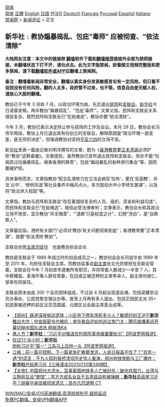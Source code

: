  <!-- 面包屑导航 --> <div class="breadcrumb"><!-- GTranslate: https://gtranslate.io/ -->  <div class="switcher notranslate">  <div class="selected">  <a href="#" onclick="return false;"> 简体</a>  </div>  <div class="option">  <a href="https://www.bannedbook.org" onclick="doGTranslate('zh-CN|zh-CN');jQuery('div.switcher div.selected a').html(jQuery(this).html());return false;" title="简体中文" class="nturl selected"> 简体</a>  <a href="https://www.bannedbook.org/zh-tw/" onclick="doGTranslate('zh-CN|zh-TW');jQuery('div.switcher div.selected a').html(jQuery(this).html());return false;" title="繁體中文" class="nturl"> 正體</a>  <a href="https://www.bannedbook.org/en/" onclick="doGTranslate('zh-CN|en');jQuery('div.switcher div.selected a').html(jQuery(this).html());return false;" title="English" class="nturl"> English</a>  <a href="https://www.bannedbook.org/ja/" onclick="doGTranslate('zh-CN|ja');jQuery('div.switcher div.selected a').html(jQuery(this).html());return false;" title="日本語" class="nturl"> 日語</a>  <a href="https://www.bannedbook.org/ko/" onclick="doGTranslate('zh-CN|ko');jQuery('div.switcher div.selected a').html(jQuery(this).html());return false;" title="한국어" class="nturl"> 한국어</a>  <a href="https://www.bannedbook.org/de/" onclick="doGTranslate('zh-CN|de');jQuery('div.switcher div.selected a').html(jQuery(this).html());return false;" title="Deutsch" class="nturl"> Deutsch</a>  <a href="https://www.bannedbook.org/fr/" onclick="doGTranslate('zh-CN|fr');jQuery('div.switcher div.selected a').html(jQuery(this).html());return false;" title="Français" class="nturl"> Français</a>  <a href="https://www.bannedbook.org/ru/" onclick="doGTranslate('zh-CN|ru');jQuery('div.switcher div.selected a').html(jQuery(this).html());return false;" title="Русский" class="nturl"> Русский</a>  <a href="https://www.bannedbook.org/es/" onclick="doGTranslate('zh-CN|es');jQuery('div.switcher div.selected a').html(jQuery(this).html());return false;" title="Español" class="nturl"> Español</a>  <a href="https://www.bannedbook.org/it/" onclick="doGTranslate('zh-CN|it');jQuery('div.switcher div.selected a').html(jQuery(this).html());return false;" title="Italiano" class="nturl"> Italiano</a>  </div>  </div>      <div class='breadcrumb-sub'><!-- Breadcrumb NavXT 6.3.0 --> <a href="https://www.bannedbook.org/" class="home">禁闻网</a> &gt; <a href="https://www.bannedbook.org/bnews/comments/" class="category">新闻评论</a> &gt; 正文</div></div><h2>新华社﹕教协煽暴捣乱、包庇“毒师” 应被彻查、“依法清除”</h2> <p class="notice"><b>大陆网友注意：本文中的链接除 <a href="https://github.com/bannedbook/fanqiang" >翻墙</a>软件下载和<a href="https://github.com/killgcd/justmysocks/blob/master/README.md">翻墙推荐</a>链接外全部为禁网链接，未翻墙状态下打不开，请勿点击。此为文字版禁闻，欲看图文视频完整版和更多禁闻，请下载<a href="https://github.com/bannedbook/fanqiang">翻墙软件或APP</a>后翻墙上禁闻网。</p><p>备注：翻墙看新闻非常安全，翻墙以真实身份发表敏感言论有一定风险，但只看不说则没有任何风险，翻的人太多，政府管不过来，也不管。信息自由是天赋人权，请放心大胆的翻墙。</b></p>  <div class="entry">  <p>教协已于今年 3 月和 7 月，以政治环境为由，先后退出<a href="https://www.bannedbook.org/bnews/tag/%E6%B0%91%E9%98%B5/" class="st_tag internal_tag" rel="tag" title="标签 民阵 下的日志">民阵</a>和<a href="https://www.bannedbook.org/bnews/tag/%e6%94%af%e8%81%94%e4%bc%9a/" class="st_tag internal_tag" rel="tag" title="标签 支联会 下的日志">支联会</a>。<a href="https://www.bannedbook.org/bnews/tag/%e6%96%b0%e5%8d%8e%e7%a4%be/" class="st_tag internal_tag" rel="tag" title="标签 新华社 下的日志">新华社</a>今日凌晨发稿，再斥教协“煽暴捣乱”、“包庇‘毒师’”。文章又指，民阵和支联会关系错综复杂，既然民阵和支联会已“在劫难逃”，教协亦要“依法清除”。</p> <p>今年 3 月，教协已表示决定终止参与民阵的工作及会议。本月 29 日，教协会长冯伟华再指，教协上月已退出其有份创立的支联会，解释原因是“政治环境一直变差，是无奈的决定”，但强调教协对坚持<span class='wp_keywordlink'><a href="https://www.bannedbook.org/forum11/topic332.html" title="禁片：平反的把戏" target="_blank">平反</a></span><span class='wp_keywordlink'><a href="https://www.bannedbook.org/forum2/topic2509.html" title="《中国六四真相》" target="_blank">六四</a></span>的立场不变。</p>  <p>新<a href="https://www.bannedbook.org/bnews/tag/%E5%8D%8E%E7%A4%BE/" class="st_tag internal_tag" rel="tag" title="标签 华社 下的日志">华社</a>发表一篇由记者刘明洋撰写的文章，题为《<a href="https://www.bannedbook.org/bnews/tag/%E9%A6%99%E6%B8%AF%E6%95%99%E8%82%B2/" class="st_tag internal_tag" rel="tag" title="标签 香港教育 下的日志">香港教育</a>要<a href="https://www.bannedbook.org/bnews/tag/%E6%AD%A3%E6%9C%AC%E6%B8%85%E6%BA%90/" class="st_tag internal_tag" rel="tag" title="标签 正本清源 下的日志">正本清源</a>必须铲除“教协”这颗毒瘤》。文章提到，虽然教协已宣布退出民阵和支联会，但亦不能“勾销其过往煽暴捣乱、祸害香港的罪责”，包括“煽动暴乱的各种游行集会”等，因而要被铲除。</p> <p>具体事例而言，文章指教协“配合乱港势力在立法会疯狂‘拉布’，更在‘反国教’、非法‘占中’、‘修例风波’等社会事件中煽风点火，多次鼓动大中小学师生罢课”，以及将“政治渗入校园”等。</p>  <p>文章指，教协与民阵和支联会“存在着错综复杂的人员、组织、资金和利益勾连”，而民阵和支联会已“在劫难逃”，相信必受法律审判；文章表示，教协会长称其政治立场不改变，显示教协“并无悔意”，“‘退群’只是权宜之计”，幻想“洗白”，是“自欺欺人”。</p> <p>文章最后指，港府有关部门“必须对‘教协’有关问题彻查到底”；香港教育要“正本清源”，就要“依法清除‘教协’”。</p>  <p>支联会创党<a href="https://www.bannedbook.org/bnews/tag/%E4%B8%BB%E5%B8%AD/" class="st_tag internal_tag" rel="tag" title="标签 主席 下的日志">主席</a><a href="https://www.bannedbook.org/bnews/tag/%e5%8f%b8%e5%be%92%e5%8d%8e/" class="st_tag internal_tag" rel="tag" title="标签 司徒华 下的日志">司徒华</a>　也是教协创会会长</p> <p>教协是支联会于 1989 年成立时的创会成员之一，教协创会会长司徒华由 1989 年至 2011 年，均担任支联会主席。而教协监事会<a href="https://www.bannedbook.org/bnews/tag/%E5%89%AF%E4%B8%BB%E5%B8%AD/" class="st_tag internal_tag" rel="tag" title="标签 副主席 下的日志">副主席</a>张文光则曾担任支联会常委。支联会在今年 7 月初宣布遣散所有职员，并将常委人数减少一半至 7 人，其中蔡耀昌、麦海华等人辞任常委，在囚或正被还柙的主席李卓人、副主席何俊仁、邹幸彤则留任。</p>  <p>支联会原本由逾 200 个会员团体组成，不过自 4 月起出现退会潮，包括梁耀忠议员办事处、公民党黎志强议办等。直至上月再有多人退出，包括正因民主派 35+ 初选案被还柙的前区议员范国威、元朗区议会副主席麦业成等。</p> <ul class='op-related-articles' title='相关阅读'> <li><a href='https://www.bannedbook.org/bnews/bannedvideo/20210725/1593661.html' target='_blank'>【郑州】隧道深夜偷运遗体；小区地下停车场死多少人？敏感时刻王沪宁<b>新华社</b>出大作；中宣部密令也被扒；幸存者自述如何逃过鬼门关；腾讯直播奥运开幕切掉中国队进场 网崩溃KA</a></li> <li><a href='https://www.bannedbook.org/bnews/cbnews/20210724/1593380.html' target='_blank'>愚人节？<b>新华社</b>：“习近平对推进农村厕所革命做重要批示”【阿波罗网报道】</a></li> <li><a href='https://www.bannedbook.org/bnews/topimagenews/20210724/1593333.html' target='_blank'>仅过1个半小时！<b>新华社</b>刚称习近平“第一” 江系马上压他一头【阿波罗网报道】</a></li> <li><a href='https://www.bannedbook.org/bnews/cbnews/20210721/1591221.html' target='_blank'>江峰：前一篇可控制，下一篇紧急扩散要泄洪，人民日报盖不住了？”百年一遇“的谎言：不为人知的板桥溃坝历史惊人重演，郑州地铁惨剧与工厂爆炸；<b>新华社</b>开始黑习总【江峰漫谈20210720第349期】</a></li> <li><a href='https://www.bannedbook.org/bnews/bannedvideo/20210721/1591075.html' target='_blank'>【太惨】中国郑州大洪水，百乘客困地铁多人亡被封杀；破中共阻力，台湾与立陶宛互设“使馆”；骂方方成名女自干五患癌自称被锤醒；<b>新华社</b>高级黑习近平？胡春华亲信被彻底遗忘；吴亦凡恐退圈 CT</a></li> </ul> <p class="texttj"> <a href="https://github.com/bannedbook/fanqiang/wiki/V2ray%E6%9C%BA%E5%9C%BA" target="_blank">WIN/MAC/安卓/iOS高速翻墙:高清视频秒开,超低延迟</a><br/> <a href="https://github.com/bannedbook/fanqiang/wiki/%E7%A6%81%E9%97%BB%E7%BD%91%E5%AE%89%E5%8D%93%E7%BF%BB%E5%A2%99%E6%96%B0%E9%97%BBAPP" target="_blank">免费PC翻墙、安卓VPN翻墙APP</a></p><p> </p><a name='sharetosocial'></a>  <div style="margin-bottom:5px;padding-bottom:5px;clear:both"> <div id="archive-pix-1" class="banner-ads"> <!-- AuctionX Display platform tag START --> <div id="26318x728x90x621x_ADSLOT2" clicktrack="%%CLICK_URL_ESC%%"></div> <!-- AuctionX Display platform tag END --> </div> <div id="archive-pix-2" class="banner-ads"> <!-- AuctionX Display platform tag START --> <div id="26315x300x250x621x_ADSLOT2" clicktrack="%%CLICK_URL_ESC%%"></div> <!-- AuctionX Display platform tag END --> </div> </div>  <div id="archive-pix-1" class="banner-ads"> <!-- AuctionX Display platform tag START --> <div id="26318x728x90x621x_ADSLOT3" clicktrack="%%CLICK_URL_ESC%%"></div> <!-- AuctionX Display platform tag END --> </div> </div><!--END ENTRY--> 